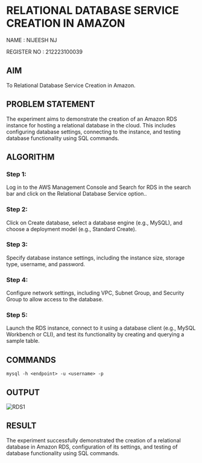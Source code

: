 # RELATIONAL DATABASE SERVICE CREATION IN AMAZON
NAME : NIJEESH NJ

REGISTER NO : 212223100039
## AIM
  To Relational Database Service Creation in Amazon.
## PROBLEM STATEMENT
 The experiment aims to demonstrate the creation of an Amazon RDS instance for hosting a relational database in the cloud. This includes configuring database settings, connecting to the instance, and testing database functionality using SQL commands.

## ALGORITHM
### Step 1:
Log in to the AWS Management Console and Search for RDS in the search bar and click on the Relational Database Service option..
### Step 2:
Click on Create database, select a database engine (e.g., MySQL), and choose a deployment model (e.g., Standard Create).
### Step 3:
Specify database instance settings, including the instance size, storage type, username, and password.
### Step 4:
Configure network settings, including VPC, Subnet Group, and Security Group to allow access to the database.
### Step 5:
Launch the RDS instance, connect to it using a database client (e.g., MySQL Workbench or CLI), and test its functionality by creating and querying a sample table.

## COMMANDS

```
mysql -h <endpoint> -u <username> -p

```

## OUTPUT


![RDS1](https://github.com/user-attachments/assets/aa6370b6-6a46-4c4a-8a98-a212d0122bb2)


## RESULT
The experiment successfully demonstrated the creation of a relational database in Amazon RDS, configuration of its settings, and testing of database functionality using SQL commands. 

  



